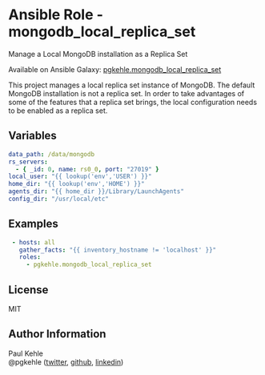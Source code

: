 # Ansible Role - mongodb_local_replica_set

Manage a Local MongoDB installation as a Replica Set

Available on Ansible Galaxy: [pgkehle.mongodb_local_replica_set](https://galaxy.ansible.com/pgkehle/mongodb_local_replica_set)

This project manages a local replica set instance of MongoDB.  The default MongoDB installation is not a replica set.  In order to take advantages of some of the features that a replica set brings, the local configuration needs to be enabled as a replica set.

## Variables

```yaml
data_path: /data/mongodb
rs_servers:
  - { _id: 0, name: rs0_0, port: "27019" }
local_user: "{{ lookup('env','USER') }}"
home_dir: "{{ lookup('env','HOME') }}"
agents_dir: "{{ home_dir }}/Library/LaunchAgents"
config_dir: "/usr/local/etc"
```

## Examples

```yaml
 - hosts: all
   gather_facts: "{{ inventory_hostname != 'localhost' }}"
   roles:
     - pgkehle.mongodb_local_replica_set
```

## License

MIT

## Author Information

Paul Kehle  
@pgkehle ([twitter](https://twitter.com/pgkehle), [github](https://github.com/pgkehle), [linkedin](https://www.linkedin.com/in/pgkehle))
